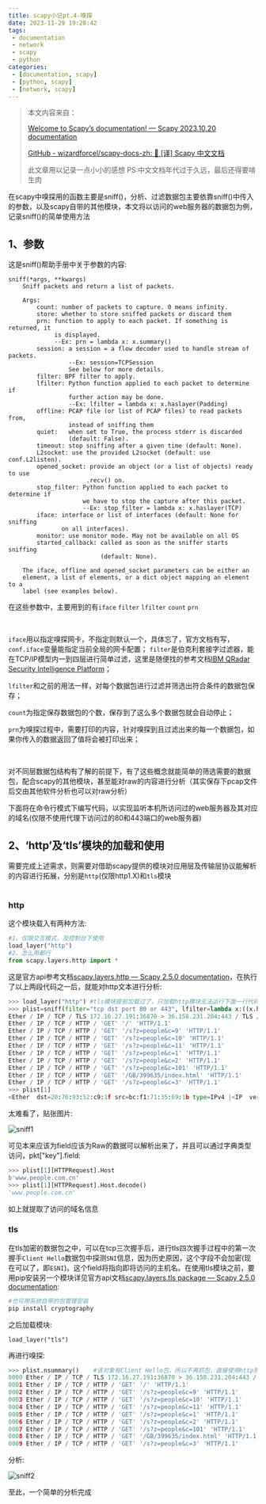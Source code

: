 ```yaml
---
title: scapy小记pt.4-嗅探
date: 2023-11-29 19:28:42
tags:
 - documentation
 - network
 - scapy 
 - python
categories:
 - [documentation, scapy]
 - [python, scapy]
 - [network, scapy]
---
```


> 本文内容来自：
> 
> [Welcome to Scapy’s documentation! &mdash; Scapy 2023.10.20 documentation](https://scapy.readthedocs.io/en/latest)
> 
> [GitHub - wizardforcel/scapy-docs-zh: :book: [译] Scapy 中文文档](https://github.com/wizardforcel/scapy-docs-zh)
> 
> 此文章用以记录一点小小的感想
> PS:中文文档年代过于久远，最后还得要啃生肉

在scapy中嗅探用的函数主要是sniff()，分析、过滤数据包主要依靠sniff()中传入的参数，以及scapy自带的其他模块，本文将以访问的web服务器的数据包为例，记录sniff()的简单使用方法

## 1、参数

这是sniff()帮助手册中关于参数的内容:

```
sniff(*args, **kwargs)
    Sniff packets and return a list of packets.

    Args:
        count: number of packets to capture. 0 means infinity.
        store: whether to store sniffed packets or discard them
        prn: function to apply to each packet. If something is returned, it
             is displayed.
             --Ex: prn = lambda x: x.summary()
        session: a session = a flow decoder used to handle stream of packets.
                 --Ex: session=TCPSession
                 See below for more details.
        filter: BPF filter to apply.
        lfilter: Python function applied to each packet to determine if
                 further action may be done.
                 --Ex: lfilter = lambda x: x.haslayer(Padding)
        offline: PCAP file (or list of PCAP files) to read packets from,
                 instead of sniffing them
        quiet:   when set to True, the process stderr is discarded
                 (default: False).
        timeout: stop sniffing after a given time (default: None).
        L2socket: use the provided L2socket (default: use conf.L2listen).
        opened_socket: provide an object (or a list of objects) ready to use
                      .recv() on.
        stop_filter: Python function applied to each packet to determine if
                     we have to stop the capture after this packet.
                     --Ex: stop_filter = lambda x: x.haslayer(TCP)
        iface: interface or list of interfaces (default: None for sniffing
               on all interfaces).
        monitor: use monitor mode. May not be available on all OS
        started_callback: called as soon as the sniffer starts sniffing
                          (default: None).

    The iface, offline and opened_socket parameters can be either an
    element, a list of elements, or a dict object mapping an element to a
    label (see examples below).
```

在这些参数中，主要用到的有`iface` `filter` `lfilter` `count` `prn` <br>

<br>

`iface`用以指定嗅探网卡，不指定则默认一个，具体忘了，官方文档有写，`conf.iface`变量能指定当前全局的网卡配置；
`filter`是伯克利套接字过滤器，能在TCP/IP模型内一到四层进行简单过滤，这里是随便找的参考文档[IBM QRadar Security Intelligence Platform](https://www.ibm.com/docs/en/qsip/7.4?topic=queries-berkeley-packet-filters)；

`lfilter`和之前的用法一样，对每个数据包进行过滤并筛选出符合条件的数据包保存；

`count`为指定保存数据包的个数，保存到了这么多个数据包就会自动停止；

`prn`为嗅探过程中，需要打印的内容，针对嗅探到且过滤出来的每一个数据包，如果你传入的数据返回了值将会被打印出来；<br>

<br>

对不同层数据包结构有了解的前提下，有了这些概念就能简单的筛选需要的数据包，配合scapy的其他模块，甚至能对raw的内容进行分析（其实保存下pcap文件后交由其他软件分析也可以对raw分析）

下面将在命令行模式下编写代码，以实现监听本机所访问过的web服务器及其对应的域名(仅限不使用代理下访问过的80和443端口的web服务器)

## 2、‘http’及‘tls’模块的加载和使用

需要完成上述需求，则需要对借助scapy提供的模块对应用层及传输层协议能解析的内容进行拓展，分别是`http`(仅限http1.X)和`tls`模块<br><br>

### http

这个模块载入有两种方法:

```python
#1、仅限交互模式，及控制台下使用
load_layer("http")
#2、怎么用都行
from scapy.layers.http import *
```

这是官方api参考文档[scapy.layers.http &mdash; Scapy 2.5.0 documentation](https://scapy.readthedocs.io/en/latest/api/scapy.layers.http.html)，在执行了以上两段代码之一后，就能对http文本进行分析:

```python
>>> load_layer("http") #tls模块提前加载过了，只加载http模块无法运行下面一行代码
>>> plist=sniff(filter="tcp dst port 80 or 443", lfilter=lambda x:((x.haslayer(TLS_Ext_ServerName) or x.haslayer(HTTPRequest))==True),count=10,prn=lambda x:x.summary())
Ether / IP / TCP / TLS 172.16.27.191:36870 > 36.158.231.204:443 / TLS / TLS Handshake - Client Hello
Ether / IP / TCP / HTTP / 'GET' '/' 'HTTP/1.1'
Ether / IP / TCP / HTTP / 'GET' '/s?z=people&c=9' 'HTTP/1.1'
Ether / IP / TCP / HTTP / 'GET' '/s?z=people&c=10' 'HTTP/1.1'
Ether / IP / TCP / HTTP / 'GET' '/s?z=people&c=11' 'HTTP/1.1'
Ether / IP / TCP / HTTP / 'GET' '/s?z=people&c=1' 'HTTP/1.1'
Ether / IP / TCP / HTTP / 'GET' '/s?z=people&c=2' 'HTTP/1.1'
Ether / IP / TCP / HTTP / 'GET' '/s?z=people&c=101' 'HTTP/1.1'
Ether / IP / TCP / HTTP / 'GET' '/GB/399635/index.html' 'HTTP/1.1'
Ether / IP / TCP / HTTP / 'GET' '/s?z=people&c=3' 'HTTP/1.1'
>>> plist[1]
<Ether  dst=20:76:93:52:c9:1f src=bc:f1:71:35:69:1b type=IPv4 |<IP  version=4 ihl=5 tos=0x0 len=594 id=65455 flags=DF frag=0 ttl=64 proto=tcp chksum=0x8fb4 src=172.16.27.191 dst=120.232.104.138 |<TCP  sport=35810 dport=www_http seq=3233705982 ack=127270836 dataofs=5 reserved=0 flags=PA window=502 chksum=0xab86 urgptr=0 |<HTTP  |<HTTPRequest  Method='GET' Path='/' Http_Version='HTTP/1.1' Accept='text/html,application/xhtml+xml,application/xml;q=0.9,image/avif,image/webp,*/*;q=0.8' Accept_Encoding='gzip, deflate' Accept_Language='en-US,en;q=0.7,zh-CN;q=0.3' Connection='keep-alive' Cookie='wdcid=503f838c92509908; sso_c=0; wdlast=1701253257; wdses=5bd8a7f4e328acf2' Host='www.people.com.cn' If_Modified_Since='Wed, 29 Nov 2023 10:01:03 GMT' If_None_Match='W/"65670bdf-1bfa9"' Referer='https://www.bing.com/' Upgrade_Insecure_Requests='1' User_Agent='Mozilla/5.0 (X11; Linux x86_64; rv:120.0) Gecko/20100101 Firefox/120.0' |>>>>>
```

太难看了，贴张图片:

<img title="" src="https://telegraph.7cmb.com/file/0fcb4427553316beb96fb.png" alt="sniff1" >

可见本来应该为field应该为Raw的数据可以解析出来了，并且可以通过字典类型访问，pkt["key"].field:

```python
>>> plist[1][HTTPRequest].Host
b'www.people.com.cn'
>>> plist[1][HTTPRequest].Host.decode()
'www.people.com.cn'
```

如上就提取了访问的域名信息

### tls

在tls加密的数据包之中，可以在tcp三次握手后，进行tls四次握手过程中的第一次握手`Client Hello`数据包中探测`SNI`信息，因为历史原因，这个字段不会加密(现在可以了，即`ESNI`)。这个field将指向即将访问的主机名。在使用tls模块之前，要用pip安装另一个模块详见官方api文档[scapy.layers.tls package — Scapy 2.5.0 documentation](https://scapy.readthedocs.io/en/latest/api/scapy.layers.tls.html#module-scapy.layers.tls):

```bash
#也可用系统自带的包管理安装
pip install cryptography
```

之后加载模块:

`load_layer("tls")`

再进行嗅探:

```python
>>> plist.nsummary()    #该对象有Client Hello包，所以不再抓包，直接使用http阶段的结果
0000 Ether / IP / TCP / TLS 172.16.27.191:36870 > 36.158.231.204:443 / TLS / TLS Handshake - Client Hello
0001 Ether / IP / TCP / HTTP / 'GET' '/' 'HTTP/1.1'
0002 Ether / IP / TCP / HTTP / 'GET' '/s?z=people&c=9' 'HTTP/1.1'
0003 Ether / IP / TCP / HTTP / 'GET' '/s?z=people&c=10' 'HTTP/1.1'
0004 Ether / IP / TCP / HTTP / 'GET' '/s?z=people&c=11' 'HTTP/1.1'
0005 Ether / IP / TCP / HTTP / 'GET' '/s?z=people&c=1' 'HTTP/1.1'
0006 Ether / IP / TCP / HTTP / 'GET' '/s?z=people&c=2' 'HTTP/1.1'
0007 Ether / IP / TCP / HTTP / 'GET' '/s?z=people&c=101' 'HTTP/1.1'
0008 Ether / IP / TCP / HTTP / 'GET' '/GB/399635/index.html' 'HTTP/1.1'
0009 Ether / IP / TCP / HTTP / 'GET' '/s?z=people&c=3' 'HTTP/1.1'
```

分析:

<img title="" src="https://telegraph.7cmb.com/file/2173aada94c83659aa827.png" alt="sniff2">

至此，一个简单的分析完成
